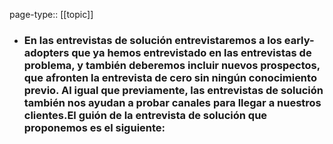 page-type:: [[topic]]
- ### En las entrevistas de solución entrevistaremos a los early-adopters que ya hemos entrevistado en las entrevistas de problema, y también deberemos incluir nuevos prospectos, que afronten la entrevista de cero sin ningún conocimiento previo. Al igual que previamente, las entrevistas de solución también nos ayudan a probar canales para llegar a nuestros clientes.El guión de la entrevista de solución que proponemos es el siguiente:


